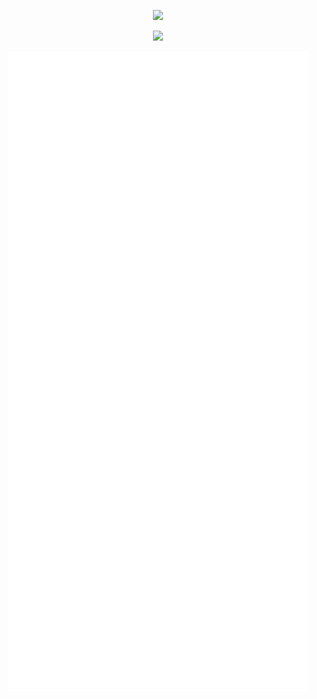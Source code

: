 <div align="center">
	<p>
		<img src="https://github-profile-trophy.vercel.app/?username=silvncr&theme=dracula&no-frame=true&column=-1">
	</p>
	<p>
		<a href="https://wakatime.com/@580a86f3-d10f-4415-ac5c-b9a0b252a2fb"><img src="https://wakatime.com/badge/user/580a86f3-d10f-4415-ac5c-b9a0b252a2fb.svg"></a>
	</p>
	<p>
		<img src="https://raw.githubusercontent.com/silvncr/silvncr/main/github-metrics.svg">
	</p>
</div>

